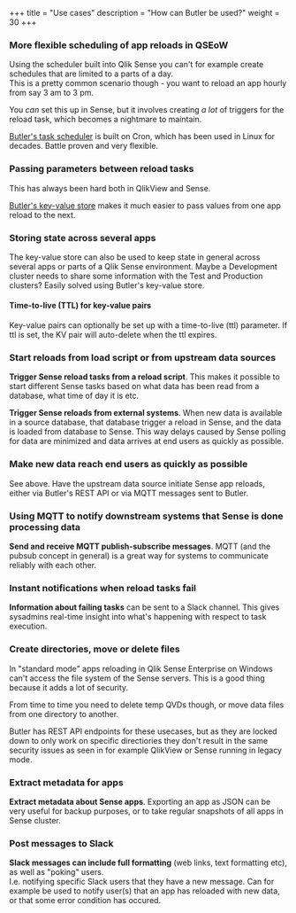 +++ 
title = "Use cases" 
description = "How can Butler be used?" 
weight = 30
+++

### More flexible scheduling of app reloads in QSEoW

Using the scheduler built into Qlik Sense you can't for example create schedules that are limited to a parts of a day.  
This is a pretty common scenario though - you want to reload an app hourly from say 3 am to 3 pm.

You *can* set this up in Sense, but it involves creating *a lot* of triggers for the reload task, which becomes a nightmare to maintain.

[Butler's task scheduler](/docs/concepts/scheduler) is built on Cron, which has been used in Linux for decades. Battle proven and very flexible.

### Passing parameters between reload tasks

This has always been hard both in QlikView and Sense.

[Butler's key-value store](/docs/concepts/key-value/) makes it much easier to pass values from one app reload to the next.

### Storing state across several apps

The key-value store can also be used to keep state in general across several apps or parts of a Qlik Sense environment. Maybe a Development cluster needs to share some information with the Test and Production clusters? Easily solved using Butler's key-value store.

#### Time-to-live (TTL) for key-value pairs

Key-value pairs can optionally be set up with a time-to-live (ttl) parameter. If ttl is set, the KV pair will auto-delete when the ttl expires.

### Start reloads from load script or from upstream data sources

**Trigger Sense reload tasks from a reload script**. This makes it possible to start different Sense tasks based on what data has been read from a database, what time of day it is etc.

**Trigger Sense reloads from external systems**. When new data is available in a source database, that database trigger a reload in Sense, and the data is loaded from database to Sense. This way delays caused by Sense polling for data are minimized and data arrives at end users as quickly as possible.

### Make new data reach end users as quickly as possible

See above. Have the upstream data source initiate Sense app reloads, either via Butler's REST API or via MQTT messages sent to Butler.

### Using MQTT to notify downstream systems that Sense is done processing data

**Send and receive MQTT publish-subscribe messages**. MQTT (and the pubsub concept in general) is a great way for systems to communicate reliably with each other.

### Instant notifications when reload tasks fail

**Information about failing tasks** can be sent to a Slack channel. This gives sysadmins real-time insight into what's happening with respect to task execution.

### Create directories, move or delete files

In "standard mode" apps reloading in Qlik Sense Enterprise on Windows can't access the file system of the Sense servers. This is a good thing because it adds a lot of security. 

From time to time you need to delete temp QVDs though, or move data files from one directory to another.

Butler has REST API endpoints for these usecases, but as they are locked down to only work on specific directiories they don't result in the same security issues as seen in for example QlikView or Sense running in legacy mode.

### Extract metadata for apps

**Extract metadata about Sense apps**. Exporting an app as JSON can be very useful for backup purposes, or to take regular snapshots of all apps in Sense cluster.

### Post messages to Slack

**Slack messages can include full formatting** (web links, text formatting etc), as well as "poking" users.  
  I.e. notifying specific Slack users that they have a new message. Can for example be used to notify user(s) that an app has reloaded with new data, or that some error condition has occured.
